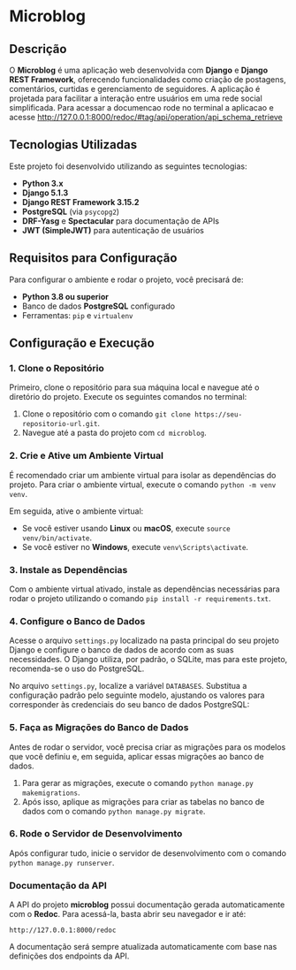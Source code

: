 
# Microblog

## Descrição

O **Microblog** é uma aplicação web desenvolvida com **Django** e **Django REST Framework**, oferecendo funcionalidades como criação de postagens, comentários, curtidas e gerenciamento de seguidores. A aplicação é projetada para facilitar a interação entre usuários em uma rede social simplificada.
Para acessar a documencao rode no terminal a aplicacao e acesse
http://127.0.0.1:8000/redoc/#tag/api/operation/api_schema_retrieve

## Tecnologias Utilizadas

Este projeto foi desenvolvido utilizando as seguintes tecnologias:

-   **Python 3.x**
-   **Django 5.1.3**
-   **Django REST Framework 3.15.2**
-   **PostgreSQL** (via `psycopg2`)
-   **DRF-Yasg** e **Spectacular** para documentação de APIs
-   **JWT (SimpleJWT)** para autenticação de usuários

## Requisitos para Configuração

Para configurar o ambiente e rodar o projeto, você precisará de:

-   **Python 3.8 ou superior**
-   Banco de dados **PostgreSQL** configurado
-   Ferramentas: `pip` e `virtualenv`

## Configuração e Execução

### 1. Clone o Repositório

Primeiro, clone o repositório para sua máquina local e navegue até o diretório do projeto. Execute os seguintes comandos no terminal:

1.  Clone o repositório com o comando `git clone https://seu-repositorio-url.git`.
2.  Navegue até a pasta do projeto com `cd microblog`.

### 2. Crie e Ative um Ambiente Virtual

É recomendado criar um ambiente virtual para isolar as dependências do projeto. Para criar o ambiente virtual, execute o comando `python -m venv venv`.

Em seguida, ative o ambiente virtual:

-   Se você estiver usando **Linux** ou **macOS**, execute `source venv/bin/activate`.
-   Se você estiver no **Windows**, execute `venv\Scripts\activate`.

### 3. Instale as Dependências

Com o ambiente virtual ativado, instale as dependências necessárias para rodar o projeto utilizando o comando `pip install -r requirements.txt`.


### 4. Configure o Banco de Dados

Acesse o arquivo `settings.py` localizado na pasta principal do seu projeto Django e configure o banco de dados de acordo com as suas necessidades. O Django utiliza, por padrão, o SQLite, mas para este projeto, recomenda-se o uso do PostgreSQL.

No arquivo `settings.py`, localize a variável `DATABASES`. Substitua a configuração padrão pelo seguinte modelo, ajustando os valores para corresponder às credenciais do seu banco de dados PostgreSQL:

### 5. Faça as Migrações do Banco de Dados

Antes de rodar o servidor, você precisa criar as migrações para os modelos que você definiu e, em seguida, aplicar essas migrações ao banco de dados.

1.  Para gerar as migrações, execute o comando `python manage.py makemigrations`.
2.  Após isso, aplique as migrações para criar as tabelas no banco de dados com o comando `python manage.py migrate`.

### 6. Rode o Servidor de Desenvolvimento

Após configurar tudo, inicie o servidor de desenvolvimento com o comando `python manage.py runserver`.

### Documentação da API

A API do projeto **microblog** possui documentação gerada automaticamente com o **Redoc**. Para acessá-la, basta abrir seu navegador e ir até:

`http://127.0.0.1:8000/redoc`

A documentação será sempre atualizada automaticamente com base nas definições dos endpoints da API.